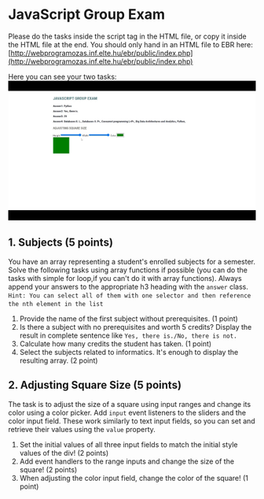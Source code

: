 # JavaScript Group Exam

Please do the tasks inside the script tag in the HTML file, or copy it inside the HTML file at the end. You should only hand in an HTML file to EBR here: [http://webprogramozas.inf.elte.hu/ebr/public/index.php](http://webprogramozas.inf.elte.hu/ebr/public/index.php)

Here you can see your two tasks:
![tasks](tasks.gif)
## 1. Subjects (5 points)

You have an array representing a student's enrolled subjects for a semester. Solve the following tasks using array functions if possible (you can do the tasks with simple for loop,if you can't do it with array functions). Always append your answers to the appropriate h3 heading with the `answer` class. `Hint: You can select all of them with one selector and then reference the nth element in the list`

1. Provide the name of the first subject without prerequisites. (1 point)
2. Is there a subject with no prerequisites and worth 5 credits? Display the result in complete sentence like `Yes, there is./No, there is not.`
3. Calculate how many credits the student has taken. (1 point)
4. Select the subjects related to informatics. It's enough to display the resulting array. (2 point)

## 2. Adjusting Square Size (5 points)

The task is to adjust the size of a square using input ranges and change its color using a color picker. Add `input` event listeners to the sliders and the color input field. These work similarly to text input fields, so you can set and retrieve their values using the `value` property.

1. Set the initial values of all three input fields to match the initial style values of the div! (2 points)
2. Add event handlers to the range inputs and change the size of the square! (2 points)
3. When adjusting the color input field, change the color of the square! (1 point)